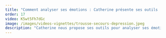 ```yaml
---
title: "Comment analyser ses émotions : Catherine présente ses outils !"
order: 17
video: K5wt5Fh7dGc
image: /images/videos-vignettes/trousse-secours-depression.jpeg
description: "Catherine nous propose ses outils pour analyser ses émotions et comprendre ce qu'elles ont à nous dire pour mieux ensuite se mettre en action "
---
```

